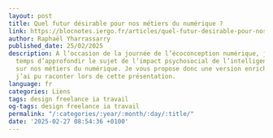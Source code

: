```yaml
---
layout: post
title: Quel futur désirable pour nos métiers du numérique ?
link: https://blocnotes.iergo.fr/articles/quel-futur-desirable-pour-nos-metiers-du-numerique
author: Raphaël Yharrassarry
published_date: 25/02/2025
description: À l’occasion de la journée de l’écoconception numérique, j’ai pris le
  temps d’approfondir le sujet de l’impact psychosocial de l’intelligence artificielle
  sur nos métiers du numérique. Je vous propose donc une version enrichie de ce que
  j’ai pu raconter lors de cette présentation.
language: fr
categories: Liens
tags: design freelance ia travail
og-tags: design freelance ia travail
permalink: "/:categories/:year/:month/:day/:title/"
date: '2025-02-27 08:54:36 +0100'
---
```


